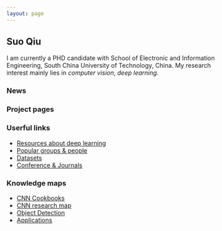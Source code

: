 ```yaml
---
layout: page
---
```


## Suo Qiu
I am currently a PHD candidate with School of Electronic and Information Engineering, South China University of Technology, China. My research interest mainly lies in *computer vision*, *deep learning*.


### News


### Project pages


### Userful links
* [Resources about deep learning](/resources_about_deep_learning/)
* [Popular groups & people](/popular_groups_people/)
* [Datasets]()
* [Conference & Journals]()

### Knowledge maps
* [CNN Cookbooks]()
* [CNN research map](/cnn_map/)
* [Object Detection](/object_detection/)
* [Applications]()